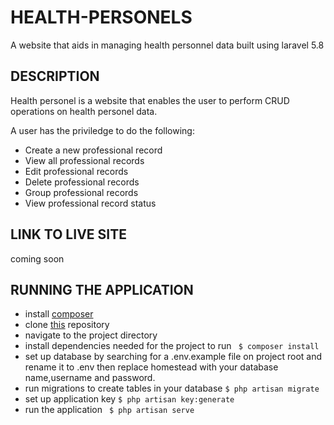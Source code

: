 
# HEALTH-PERSONELS
A website that aids in managing health personnel data built using laravel 5.8

## DESCRIPTION
Health personel is a website that enables the user to perform CRUD operations on health personel data.

A user has the priviledge to do the following:
- Create a new professional record
- View all professional records
- Edit professional records
- Delete professional records
- Group professional records
- View professional record status


## LINK TO LIVE SITE
coming soon


## RUNNING THE APPLICATION
- install  [composer](https://getcomposer.org/) 
- clone [this](https://github.com/kelvinrandu/health-personels.git) repository
- navigate to the project directory
- install dependencies needed for the project to run
``` $ composer install```
- set up database by searching  for a .env.example file on project root and rename it to .env then  replace homestead with your database name,username and password.
- run migrations to create tables in your database
```$ php artisan migrate```
- set up application key
```$ php artisan key:generate```
- run the application
``` $ php artisan serve```



